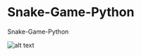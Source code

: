 # Snake-Game-Python
 Snake-Game-Python
 
 ![alt text](https://github.com/Balays33/Balays33/Snake-Game-Pythonimage.jpg?raw=true)
